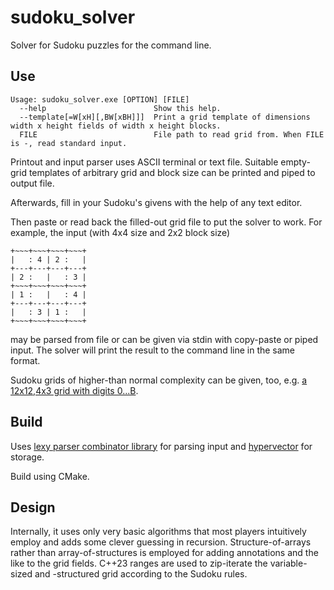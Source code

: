 # sudoku_solver

Solver for Sudoku puzzles for the command line.

## Use

```
Usage: sudoku_solver.exe [OPTION] [FILE]
  --help                        Show this help.
  --template[=W[xH][,BW[xBH]]]  Print a grid template of dimensions width x height fields of width x height blocks.
  FILE                          File path to read grid from. When FILE is -, read standard input.
```

Printout and input parser uses ASCII terminal or text file.
Suitable empty-grid templates of arbitrary grid and block size can be printed and piped to output file.

Afterwards, fill in your Sudoku's givens with the help of any text editor.

Then paste or read back the filled-out grid file to put the solver to work.
For example, the input (with 4x4 size and 2x2 block size)
```
+~~~+~~~+~~~+~~~+
|   : 4 | 2 :   |
+---+---+---+---+
| 2 :   |   : 3 |
+~~~+~~~+~~~+~~~+
| 1 :   |   : 4 |
+---+---+---+---+
|   : 3 | 1 :   |
+~~~+~~~+~~~+~~~+
```
may be parsed from file or can be given via stdin with copy-paste or piped input.
The solver will print the result to the command line in the same format.

Sudoku grids of higher-than normal complexity can be given, too, e.g. [a 12x12,4x3 grid with digits 0...B](test/reference_12x12,4x3.txt).

## Build

Uses [lexy parser combinator library](https://lexy.foonathan.net/) for parsing input and [hypervector](https://github.com/mporsch/hypervector) for storage.

Build using CMake.

## Design

Internally, it uses only very basic algorithms that most players intuitively employ and adds some clever guessing in recursion.
Structure-of-arrays rather than array-of-structures is employed for adding annotations and the like to the grid fields.
C++23 ranges are used to zip-iterate the variable-sized and -structured grid according to the Sudoku rules.

